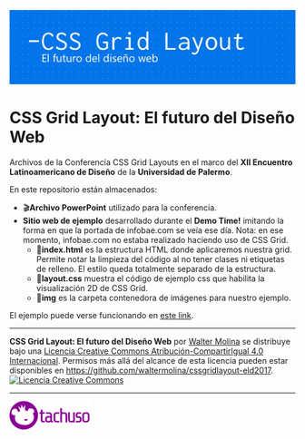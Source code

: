 ![Encabezado](https://raw.githubusercontent.com/waltermolina/cssgridlayout-eld2017/master/headerjpg.jpg)
# CSS Grid Layout: El futuro del Diseño Web

Archivos de la Conferencia CSS Grid Layouts en el marco del <b>XII Encuentro Latinoamericano de Diseño</b> de la <b>Universidad de Palermo</b>.

En este repositorio están almacenados:

 - 🎬**Archivo PowerPoint** utilizado para la conferencia.
 - **Sitio web de ejemplo** desarrollado durante el **Demo Time!** imitando la forma en que la portada de infobae.com se veía ese día. Nota: en ese momento, infobae.com no estaba realizado haciendo uso de CSS Grid.
	 - 📝**index.html** es la estructura HTML donde aplicaremos nuestra grid. Permite notar la limpieza del código al no tener clases ni etiquetas de relleno. El estilo queda totalmente separado de la estructura.
	 - 💎**layout.css** muestra el código de ejemplo css que habilita la visualización 2D de CSS Grid.
	 - 📁**img** es la carpeta contenedora de imágenes para nuestro ejemplo.

El ejemplo puede verse funcionando en [este link](https://waltermolina.github.io/cssgridlayout-eld2017/).

___
<span xmlns:dct="http://purl.org/dc/terms/" href="http://purl.org/dc/dcmitype/InteractiveResource" property="dct:title" rel="dct:type">
<b>CSS Grid Layout: El futuro del Diseño Web</b></span>
por <a xmlns:cc="http://creativecommons.org/ns#" href="https://github.com/waltermolina/cssgridlayout-eld2017" property="cc:attributionName" rel="cc:attributionURL">Walter Molina</a> se distribuye bajo una <a rel="license" href="http://creativecommons.org/licenses/by-sa/4.0/">Licencia Creative Commons Atribución-CompartirIgual 4.0 Internacional</a>.
Permisos más allá del alcance de esta licencia pueden estar disponibles en <a xmlns:cc="http://creativecommons.org/ns#" href="https://github.com/waltermolina/cssgridlayout-eld2017" rel="cc:morePermissions">https://github.com/waltermolina/cssgridlayout-eld2017</a>.
<br>
<a rel="license" href="http://creativecommons.org/licenses/by-sa/4.0/"><img alt="Licencia Creative Commons" style="border-width:0" src="https://i.creativecommons.org/l/by-sa/4.0/88x31.png" /></a>

_______
![by tachuso](https://raw.githubusercontent.com/waltermolina/cssgridlayout-eld2017/master/eld2017-cssgrid/img/tachusoVioleta50.png)
